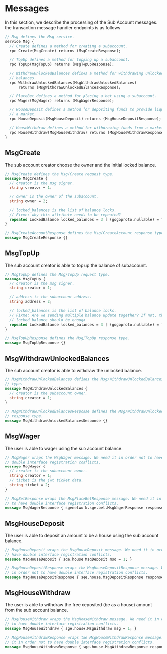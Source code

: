 # **Messages**

In this section, we describe the processing of the Sub Account messages. the transaction message
handler endpoints is as follows

```proto
// Msg defines the Msg service.
service Msg {
  // Create defines a method for creating a subaccount.
  rpc Create(MsgCreate) returns (MsgCreateResponse);

  // TopUp defines a method for topping up a subaccount.
  rpc TopUp(MsgTopUp) returns (MsgTopUpResponse);

  // WithdrawUnlockedBalances defines a method for withdrawing unlocked
  // balances.
  rpc WithdrawUnlockedBalances(MsgWithdrawUnlockedBalances)
      returns (MsgWithdrawUnlockedBalancesResponse);

  // PlaceBet defines a method for placing a bet using a subaccount.
  rpc Wager(MsgWager) returns (MsgWagerResponse);

  // HouseDeposit defines a method for depositing funds to provide liquidity to
  // a market.
  rpc HouseDeposit(MsgHouseDeposit) returns (MsgHouseDepositResponse);

  // HouseWithdraw defines a method for withdrawing funds from a market.
  rpc HouseWithdraw(MsgHouseWithdraw) returns (MsgHouseWithdrawResponse);
}
```

## **MsgCreate**

The sub account creator choose the owner and the initial locked balance.

```proto
// MsgCreate defines the Msg/Create request type.
message MsgCreate {
  // creator is the msg signer.
  string creator = 1;

  // owner is the owner of the subaccount.
  string owner = 2;

  // locked_balances is the list of balance locks.
  // Fixme: why this attribute needs to be repeated?
  repeated LockedBalance locked_balances = 3 [ (gogoproto.nullable) = false ];
}

// MsgCreateAccountResponse defines the Msg/CreateAccount response type.
message MsgCreateResponse {}
```

## **MsgTopUp**

The sub account creator is able to top up the balance of subaccount.

```proto
// MsgTopUp defines the Msg/TopUp request type.
message MsgTopUp {
  // creator is the msg signer.
  string creator = 1;

  // address is the subaccount address.
  string address = 2;

  // locked_balances is the list of balance locks.
  // Fixme: Are we sending multiple balance update together? If not, then only
  // locked balance should be enough
  repeated LockedBalance locked_balances = 3 [ (gogoproto.nullable) = false ];
}

// MsgTopUpResponse defines the Msg/TopUp response type.
message MsgTopUpResponse {}
```

## **MsgWithdrawUnlockedBalances**

The sub account creator is able to withdraw the unlocked balance.

```proto
// MsgWithdrawUnlockedBalances defines the Msg/WithdrawUnlockedBalances request
// type.
message MsgWithdrawUnlockedBalances {
  // creator is the subaccount owner.
  string creator = 1;
}

// MsgWithdrawUnlockedBalancesResponse defines the Msg/WithdrawUnlockedBalances
// response type.
message MsgWithdrawUnlockedBalancesResponse {}
```

## **MsgWager**

The user is able to wager using the sub account balance.

```proto
// MsgWager wraps the MsgWager message. We need it in order not to have
// double interface registration conflicts.
message MsgWager {
  // creator is the subaccount owner.
  string creator = 1;
  // ticket is the jwt ticket data.
  string ticket = 2;
}

// MsgBetResponse wraps the MsgPlaceBetResponse message. We need it in order not
// to have double interface registration conflicts.
message MsgWagerResponse { sgenetwork.sge.bet.MsgWagerResponse response = 1; }
```

## **MsgHouseDeposit**

The user is able to deposit an amount to be a house using the sub account balance.

```proto
// MsgHouseDeposit wraps the MsgHouseDeposit message. We need it in order not to
// have double interface registration conflicts.
message MsgHouseDeposit { sge.house.MsgDeposit msg = 1; }

// MsgHouseDepositResponse wraps the MsgHouseDepositResponse message. We need it
// in order not to have double interface registration conflicts.
message MsgHouseDepositResponse { sge.house.MsgDepositResponse response = 1; }
```

## **MsgHouseWithdraw**

The user is able to withdraw the free deposited (be as a house) amount from the sub account balance.

```proto
// MsgHouseWithdraw wraps the MsgHouseWithdraw message. We need it in order not
// to have double interface registration conflicts.
message MsgHouseWithdraw { sge.house.MsgWithdraw msg = 1; }

// MsgHouseWithdrawResponse wraps the MsgHouseWithdrawResponse message. We need
// it in order not to have double interface registration conflicts.
message MsgHouseWithdrawResponse { sge.house.MsgWithdrawResponse response = 1; }
```
